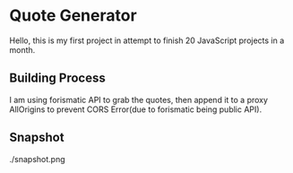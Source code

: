 # Quote Generator

Hello, this is my first project in attempt to finish 20 JavaScript projects in a month.

## Building Process
I am using forismatic API to grab the quotes, then append it to a proxy AllOrigins to prevent CORS Error(due to forismatic being public API).

## Snapshot
./snapshot.png
